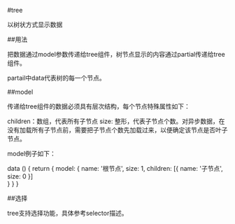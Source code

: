 #tree

以树状方式显示数据

##用法

把数据通过model参数传递给tree组件，树节点显示的内容通过partial传递给tree组件。

<template>
  <div>
    <tree :model='data'>
      <div partial>{{data.name}}</div>
    </tree>
  </div>
</template>

partail中data代表树的每一个节点。

##model

传递给tree组件的数据必须具有层次结构，每个节点特殊属性如下：

children：数组，代表所有子节点
size: 整形，代表子节点个数。对异步数据，在没有加载所有子节点前，需要把子节点个数先加载过来，以便确定该节点是否叶子节点。

model例子如下：

data () {
  return {
    model: {
      name: '根节点',
      size: 1,
      children: [{
        name: '子节点',
        size: 0
      }]      
    }
  }
}

##选择

tree支持选择功能，具体参考selector描述。
